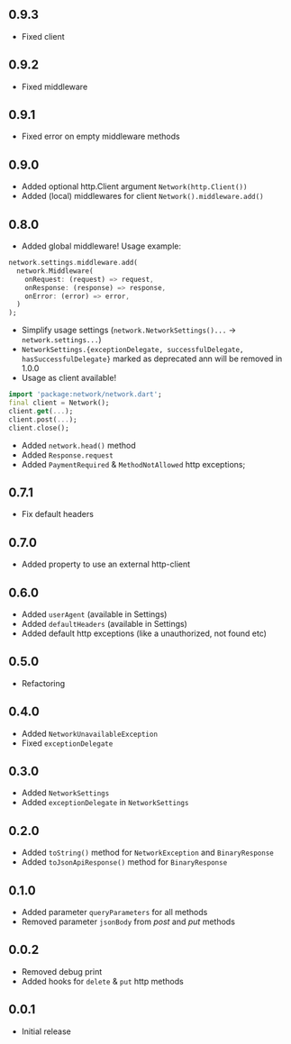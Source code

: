 [comment]: <> (Changelog bum example)
[comment]: <> (## version)
[comment]: <> (### Breaking Changes or ### New Features)
[comment]: <> (* Change description)

## 0.9.3

* Fixed client

## 0.9.2

* Fixed middleware

## 0.9.1

* Fixed error on empty middleware methods

## 0.9.0

* Added optional http.Client argument `Network(http.Client())`
* Added (local) middlewares for client `Network().middleware.add()`

## 0.8.0

* Added global middleware! Usage example:
```dart
network.settings.middleware.add(
  network.Middleware(
    onRequest: (request) => request,
    onResponse: (response) => response,
    onError: (error) => error,
  )
);
```
* Simplify usage settings (`network.NetworkSettings()...` -> `network.settings...`) 
* `NetworkSettings.{exceptionDelegate, successfulDelegate, hasSuccessfulDelegate}` marked as deprecated ann will be removed in 1.0.0
* Usage as client available!
```dart
import 'package:network/network.dart';
final client = Network();
client.get(...);
client.post(...);
client.close();
```
* Added `network.head()` method
* Added `Response.request`
* Added `PaymentRequired` & `MethodNotAllowed` http exceptions;

## 0.7.1

* Fix default headers

## 0.7.0 

* Added property to use an external http-client

## 0.6.0

* Added `userAgent` (available in Settings)
* Added `defaultHeaders` (available in Settings)
* Added default http exceptions (like a unauthorized, not found etc)

## 0.5.0 

* Refactoring

## 0.4.0

* Added `NetworkUnavailableException`
* Fixed `exceptionDelegate`

## 0.3.0

* Added `NetworkSettings`
* Added `exceptionDelegate` in `NetworkSettings`

## 0.2.0

* Added `toString()` method for `NetworkException` and `BinaryResponse`
* Added `toJsonApiResponse()` method for `BinaryResponse`

## 0.1.0

* Added parameter `queryParameters` for all methods
* Removed parameter `jsonBody` from *post* and *put* methods

## 0.0.2

* Removed debug print
* Added hooks for `delete` & `put` http methods

## 0.0.1

* Initial release
